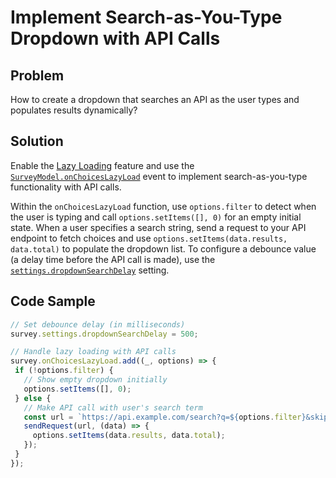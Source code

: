 # Implement Search-as-You-Type Dropdown with API Calls

## Problem
How to create a dropdown that searches an API as the user types and populates results dynamically?

## Solution
Enable the [Lazy Loading](https://surveyjs.io/form-library/examples/lazy-loading-dropdown/) feature and use the [`SurveyModel.onChoicesLazyLoad`](https://surveyjs.io/form-library/documentation/surveymodel#onChoicesLazyLoad) event to implement search-as-you-type functionality with API calls.

Within the `onChoicesLazyLoad` function, use `options.filter` to detect when the user is typing and call `options.setItems([], 0)` for an empty initial state. When a user specifies a search string, send a request to your API endpoint to fetch choices and use `options.setItems(data.results, data.total)` to populate the dropdown list. To configure a debounce value (a delay time before the API call is made), use the [`settings.dropdownSearchDelay`](https://surveyjs.io/form-library/documentation/api-reference/settings#dropdownSearchDelay) setting.

## Code Sample
```js
// Set debounce delay (in milliseconds)
survey.settings.dropdownSearchDelay = 500;

// Handle lazy loading with API calls
survey.onChoicesLazyLoad.add((_, options) => {  
 if (!options.filter) {
   // Show empty dropdown initially
   options.setItems([], 0);
 } else {
   // Make API call with user's search term
   const url = `https://api.example.com/search?q=${options.filter}&skip=${options.skip}&take=${options.take}`;
   sendRequest(url, (data) => { 
     options.setItems(data.results, data.total); 
   });   
 }
});
```
